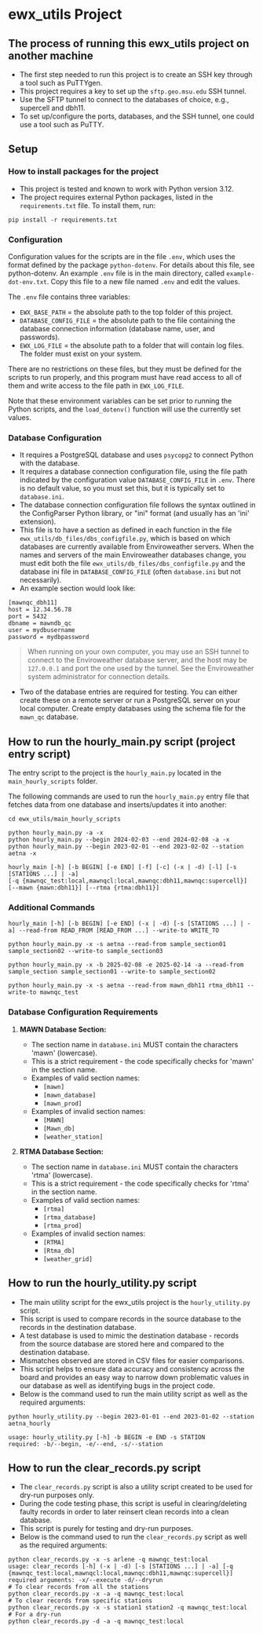 # ewx_utils Project

## The process of running this ewx_utils project on another machine

- The first step needed to run this project is to create an SSH key through a tool such as PuTTYgen.
- This project requires a key to set up the `sftp.geo.msu.edu` SSH tunnel.
- Use the SFTP tunnel to connect to the databases of choice, e.g., supercell and dbh11.
- To set up/configure the ports, databases, and the SSH tunnel, one could use a tool such as PuTTY.

## Setup

### How to install packages for the project

- This project is tested and known to work with Python version 3.12.
- The project requires external Python packages, listed in the `requirements.txt` file. To install them, run:

```
pip install -r requirements.txt
```

### Configuration

Configuration values for the scripts are in the file `.env`, which uses the format defined by the package `python-dotenv`. For details about this file, see python-dotenv. An example `.env` file is in the main directory, called `example-dot-env.txt`. Copy this file to a new file named `.env` and edit the values.

The `.env` file contains three variables:

- `EWX_BASE_PATH` = the absolute path to the top folder of this project.
- `DATABASE_CONFIG_FILE` = the absolute path to the file containing the database connection information (database name, user, and passwords).
- `EWX_LOG_FILE` = the absolute path to a folder that will contain log files. The folder must exist on your system.

There are no restrictions on these files, but they must be defined for the scripts to run properly, and this program must have read access to all of them and write access to the file path in `EWX_LOG_FILE`.

Note that these environment variables can be set prior to running the Python scripts, and the `load_dotenv()` function will use the currently set values.

### Database Configuration

- It requires a PostgreSQL database and uses `psycopg2` to connect Python with the database.
- It requires a database connection configuration file, using the file path indicated by the configuration value `DATABASE_CONFIG_FILE` in `.env`. There is no default value, so you must set this, but it is typically set to `database.ini`.
- The database connection configuration file follows the syntax outlined in the ConfigParser Python library, or "ini" format (and usually has an 'ini' extension).
- This file is to have a section as defined in each function in the file `ewx_utils/db_files/dbs_configfile.py`, which is based on which databases are currently available from Enviroweather servers. When the names and servers of the main Enviroweather databases change, you must edit both the file `ewx_utils/db_files/dbs_configfile.py` and the database ini file in `DATABASE_CONFIG_FILE` (often `database.ini` but not necessarily).
- An example section would look like:

```
[mawnqc_dbh11]
host = 12.34.56.78
port = 5432
dbname = mawndb_qc
user = mydbusername
password = mydbpassword
```

> When running on your own computer, you may use an SSH tunnel to connect to the Enviroweather database server, and the host may be `127.0.0.1` and port the one used by the tunnel. See the Enviroweather system administrator for connection details.

- Two of the database entries are required for testing. You can either create these on a remote server or run a PostgreSQL server on your local computer. Create empty databases using the schema file for the `mawn_qc` database.

## How to run the hourly_main.py script (project entry script)

The entry script to the project is the `hourly_main.py` located in the `main_hourly_scripts` folder.

The following commands are used to run the `hourly_main.py` entry file that fetches data from one database and inserts/updates it into another:

```
cd ewx_utils/main_hourly_scripts

python hourly_main.py -a -x
python hourly_main.py --begin 2024-02-03 --end 2024-02-08 -a -x
python hourly_main.py --begin 2023-02-01 --end 2023-02-02 --station aetna -x

hourly_main [-h] [-b BEGIN] [-e END] [-f] [-c] (-x | -d) [-l] [-s [STATIONS ...] | -a]
[-q {mawnqc_test:local,mawnqcl:local,mawnqc:dbh11,mawnqc:supercell}] [--mawn {mawn:dbh11}] [--rtma {rtma:dbh11}]
```

### Additional Commands

```
hourly_main [-h] [-b BEGIN] [-e END] (-x | -d) [-s [STATIONS ...] | -a] --read-from READ_FROM [READ_FROM ...] --write-to WRITE_TO

python hourly_main.py -x -s aetna --read-from sample_section01 sample_section02 --write-to sample_section03

python hourly_main.py -x -b 2025-02-08 -e 2025-02-14 -a --read-from sample_section sample_section01 --write-to sample_section02

python hourly_main.py -x -s aetna --read-from mawn_dbh11 rtma_dbh11 --write-to mawnqc_test
```

### Database Configuration Requirements

1. **MAWN Database Section:**
   - The section name in `database.ini` MUST contain the characters 'mawn' (lowercase).
   - This is a strict requirement - the code specifically checks for 'mawn' in the section name.
   - Examples of valid section names:
     * `[mawn]`
     * `[mawn_database]`
     * `[mawn_prod]`
   - Examples of invalid section names:
     * `[MAWN]`
     * `[Mawn_db]`
     * `[weather_station]`

2. **RTMA Database Section:**
   - The section name in `database.ini` MUST contain the characters 'rtma' (lowercase).
   - This is a strict requirement - the code specifically checks for 'rtma' in the section name.
   - Examples of valid section names:
     * `[rtma]`
     * `[rtma_database]`
     * `[rtma_prod]`
   - Examples of invalid section names:
     * `[RTMA]`
     * `[Rtma_db]`
     * `[weather_grid]`

## How to run the hourly_utility.py script

- The main utility script for the ewx_utils project is the `hourly_utility.py` script.
- This script is used to compare records in the source database to the records in the destination database.
- A test database is used to mimic the destination database - records from the source database are stored here and compared to the destination database.
- Mismatches observed are stored in CSV files for easier comparisons.
- This script helps to ensure data accuracy and consistency across the board and provides an easy way to narrow down problematic values in our database as well as identifying bugs in the project code.
- Below is the command used to run the main utility script as well as the required arguments:

```
python hourly_utility.py --begin 2023-01-01 --end 2023-01-02 --station aetna_hourly

usage: hourly_utility.py [-h] -b BEGIN -e END -s STATION
required: -b/--begin, -e/--end, -s/--station
```

## How to run the clear_records.py script

- The `clear_records.py` script is also a utility script created to be used for dry-run purposes only.
- During the code testing phase, this script is useful in clearing/deleting faulty records in order to later reinsert clean records into a clean database.
- This script is purely for testing and dry-run purposes.
- Below is the command used to run the `clear_records.py` script as well as the required arguments:

```
python clear_records.py -x -s arlene -q mawnqc_test:local
usage: clear_records [-h] (-x | -d) [-s [STATIONS ...] | -a] [-q {mawnqc_test:local,mawnqcl:local,mawnqc:dbh11,mawnqc:supercell}]
required arguments: -x/--execute -d/--dryrun
# To clear records from all the stations
python clear_records.py -x -a -q mawnqc_test:local
# To clear records from specific stations
python clear_records.py -x -s station1 station2 -q mawnqc_test:local
# For a dry-run
python clear_records.py -d -a -q mawnqc_test:local
```
